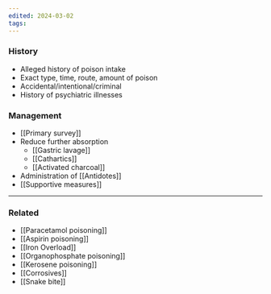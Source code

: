 ```yaml
---
edited: 2024-03-02
tags:
---
```

### History
- Alleged history of poison intake
- Exact type, time, route, amount of poison
- Accidental/intentional/criminal
- History of psychiatric illnesses

### Management
- [[Primary survey]] 
- Reduce further absorption
	- [[Gastric lavage]] 
	- [[Cathartics]] 
	- [[Activated charcoal]] 
- Administration of [[Antidotes]] 
- [[Supportive measures]] 

---
### Related
- [[Paracetamol poisoning]] 
- [[Aspirin poisoning]]
- [[Iron Overload]]
- [[Organophosphate poisoning]] 
- [[Kerosene poisoning]] 
- [[Corrosives]] 
- [[Snake bite]] 